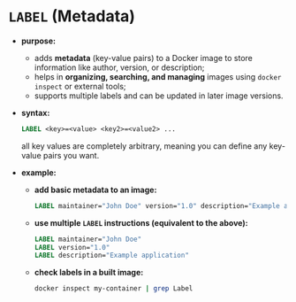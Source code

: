 # `LABEL` (Metadata)

- **purpose:**
  - adds **metadata** (key-value pairs) to a Docker image to store information like author, version, or description;
  - helps in **organizing, searching, and managing** images using `docker inspect` or external tools;
  - supports multiple labels and can be updated in later image versions.

- **syntax:**

    ```dockerfile
    LABEL <key>=<value> <key2>=<value2> ...
    ```
    all key values are completely arbitrary, meaning you can define any key-value pairs you want.

- **example:**
  - **add basic metadata to an image:**
  
    ```dockerfile
    LABEL maintainer="John Doe" version="1.0" description="Example application"
    ```
  - **use multiple `LABEL` instructions (equivalent to the above):**
  
    ```dockerfile
    LABEL maintainer="John Doe"
    LABEL version="1.0"
    LABEL description="Example application"
    ```
  - **check labels in a built image:**
  
    ```sh
    docker inspect my-container | grep Label
    ```
